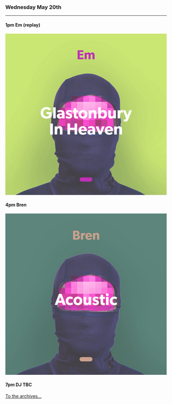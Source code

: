 ### Wednesday May 20th
---


#### 1pm Em (replay)
![cover art](assets/owner/images/20200420-2pm.jpeg)

#### 4pm Bren
![cover art](assets/owner/images/20200520-4pm.jpeg)

#### 7pm DJ TBC


[To the archives...](archive.html)